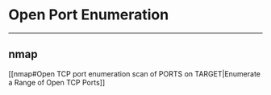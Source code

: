 # Open Port Enumeration

---

## nmap

[[nmap#Open TCP port enumeration scan of PORTS on TARGET|Enumerate a Range of Open TCP Ports]]
